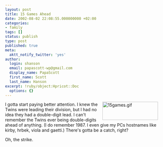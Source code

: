 ```yaml
---
layout: post
title: 15 Games Ahead
date: 2002-08-02 22:08:55.000000000 +02:00
categories:
- family
tags: []
status: publish
type: post
published: true
meta:
  aktt_notify_twitter: 'yes'
author:
  login: shanson
  email: papascott-wp@gmail.com
  display_name: PapaScott
  first_name: Scott
  last_name: Hanson
excerpt: !ruby/object:Hpricot::Doc
  options: {}
---
```

<p><img alt="15games.gif" src="https://www.papascott.de/wordpress/wp-content/uploads/2002/08/15games.gif" width="183" height="60" border="0" align="right" />I gotta start paying better attention. I knew the Twins were leading their division, but I had no idea they had a double-digit lead. I can't remember the Twins ever being double-digits ahead of anything. (I do remember 1987. I even give my PCs hostnames like kirby, hrbek, viola and gaetti.) There's gotta be a catch, right?</p>
<p>Oh, the strike.</p>
